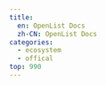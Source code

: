 ```yaml
---
title:
  en: OpenList Docs
  zh-CN: OpenList Docs
categories:
  - ecosystem
  - offical
top: 990
---
```


<WorkInProgress />